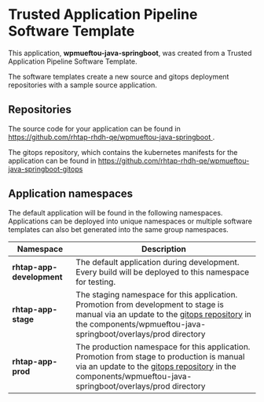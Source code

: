 # Trusted Application Pipeline Software Template

This application, **wpmueftou-java-springboot**, was created from a Trusted Application Pipeline Software Template.

The software templates create a new source and gitops deployment repositories with a sample source application. 

## Repositories

The source code for your application can be found in [https://github.com/rhtap-rhdh-qe/wpmueftou-java-springboot ](https://github.com/rhtap-rhdh-qe/wpmueftou-java-springboot ).
 
The gitops repository, which contains the kubernetes manifests for the application can be found in 
[https://github.com/rhtap-rhdh-qe/wpmueftou-java-springboot-gitops ](https://github.com/rhtap-rhdh-qe/wpmueftou-java-springboot-gitops ) 

## Application namespaces 

The default application will be found in the following namespaces. Applications can be deployed into unique namespaces or multiple software templates can also bet generated into the same group namespaces.  

|  Namespace   |  Description   |  
| -------- | -------- |   
| **rhtap-app-development** | The default application during development. Every build will be deployed to this namespace for testing. | 
| **rhtap-app-stage** | The staging namespace for this application. Promotion from development to stage is manual via an update to the [gitops repository](https://github.com/rhtap-rhdh-qe/wpmueftou-java-springboot-gitops ) in the components/wpmueftou-java-springboot/overlays/prod directory |  
| **rhtap-app-prod** | The production namespace for this application. Promotion from stage to production is manual via an update to the [gitops repository](https://github.com/rhtap-rhdh-qe/wpmueftou-java-springboot-gitops ) in the components/wpmueftou-java-springboot/overlays/prod directory | 